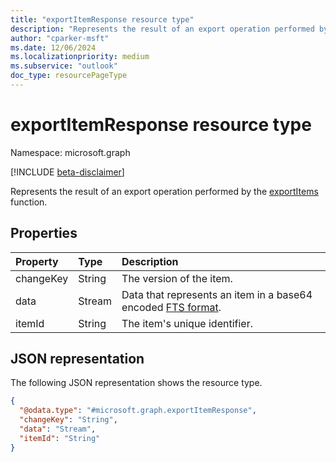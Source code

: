 ```yaml
---
title: "exportItemResponse resource type"
description: "Represents the result of an export operation performed by the exportItems function."
author: "cparker-msft"
ms.date: 12/06/2024
ms.localizationpriority: medium
ms.subservice: "outlook"
doc_type: resourcePageType
---
```


# exportItemResponse resource type

Namespace: microsoft.graph

[!INCLUDE [beta-disclaimer](../../includes/beta-disclaimer.md)]

Represents the result of an export operation performed by the [exportItems](./mailboxitem-export.md) function.

## Properties
|Property|Type|Description|
|:---|:---|:---|
|changeKey|String|The version of the item.|
|data|Stream|Data that represents an item in a base64 encoded [FTS format](/openspecs/exchange_server_protocols/ms-oxcfxics/ed7d3455-9bdf-40eb-90bd-8dfe6164a250#gt_12daff0e-4241-4498-a93f-212795ab2450).|
|itemId|String|The item's unique identifier.|

## JSON representation
The following JSON representation shows the resource type.
<!-- {
  "blockType": "resource",
  "@odata.type": "microsoft.graph.exportItemResponse"
}
-->
``` json
{
  "@odata.type": "#microsoft.graph.exportItemResponse",
  "changeKey": "String",
  "data": "Stream",
  "itemId": "String"
}
```
